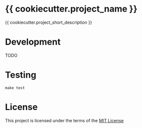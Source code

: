 # {{ cookiecutter.project_name }}

{{ cookiecutter.project_short_description }}

# Development
TODO

# Testing
```
make test
```

# License
This project is licensed under the terms of the [MIT License](/LICENSE)
